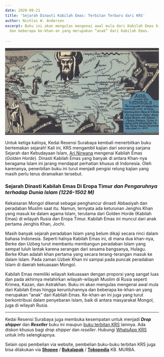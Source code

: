```yaml
---
date: 2020-09-21
title: 'Sejarah Dinasti Kabilah Emas: Terbitan Terbaru dari KRS'
author: Nichlas W. Andersen
excerpt: Buku ini akan mengulas mengenai awal mula dari Kabilah Emas hingga keruntuhannya
  dan beberapa ke-khan-an yang merupakan “anak” dari Kabilah Emas.

---
```

![](/uploads/asia-under-mongols.jpg)

Untuk ketiga kalinya, Kedai Resensi Surabaya kembali menerbitkan buku bertemakan sejarah! Kali ini, KRS mengambil kajian dari seorang sarjana Sejarah dan Kebudayaan Islam, [Ari Nirwana](https://kedairesensisurabaya.com/tag/ari-nirwana) mengenai Kabilah Emas (_Golden Horde_). Dinasti Kabilah Emas yang banyak di antara Khan-nya beragama Islam ini jarang mendapat perhatian khusus di Indonesia. Oleh karenanya, penerbitan buku ini turut menjadi pengisi relung kajian yang masih perlu terus diramaikan tersebut.

### Sejarah Dinasti Kabilah Emas Di Eropa Timur _dan Pengaruhnya terhadap Dunia Islam (1226-1502 M)_

Kekaisaran Mongol dikenal sebagai penghancur dinasti Abbasiyah dan peradaban Muslim saat itu. Namun, ternyata ada keturunan Jenghis Khan yang masuk ke dalam agama Islam, terutama dari Golden Horde (Kabilah Emas) di wilayah Rusia dan Eropa Timur. Kabilah Emas ini muncul dari anak pertama Jenghis Khan, Jochi.

Masih banyak sejarah peradaban Islam yang belum dikaji secara rinci dalam bahasa Indonesia. Seperti halnya Kabilah Emas ini, di mana dua khan-nya, Berke dan Uzbeg turut membantu membangun peradaban Islam yang sempat luluh lantak karena serangan dari sesama bangsanya, Hulagu. Berke Khan adalah khan pertama yang secara terang-terangan masuk ke dalam Islam. Pada zaman Uzbek Khan ini sampai pada puncak peradaban Islam di daerah kekuasaan Mongol.

Kabilah Emas memiliki wilayah kekuasaan dengan proporsi yang sangat luas dan pada akhirnya melahirkan wilayah-wilayah Muslim di Rusia seperti Krimea, Kazan, dan Astrakhan. Buku ini akan mengulas mengenai awal mula dari Kabilah Emas hingga keruntuhannya dan beberapa ke-khan-an yang merupakan “anak” dari Kabilah Emas. Ke-khan-an ini juga yang turut berkontribusi dalam penyebaran Islam, baik di antara masyarakat Mongol, juga di wilayah Rusia.

***

Kedai Resensi Surabaya juga membuka kesempatan untuk menjadi **_Drop shipper_** dan **_Reseller_** buku ini maupun [buku terbitan KRS](https://kedairesensisurabaya.com/category/buku-krs) lainnya. Ada diskon khusus bagi _drop shipper_ dan _reseller_. Hubungi [WhatsApp KRS](https://wa.me/6282153777192 "WA KRS") untuk info selengkapnya.

Selain opsi pembelian via website, pembelian buku-buku terbitan KRS juga bisa dilakukan via [**Shopee**](https://shopee.co.id/kbmurba/) / [**Bukalapak**](https://bukalapak.com/kbmurba) / [**Tokopedia**](https://tokopedia.com/kbmurba) KB. MURBA.